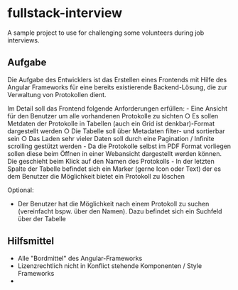 # fullstack-interview
A sample project to use for challenging some volunteers during job interviews.

## Aufgabe

Die Aufgabe des Entwicklers ist das Erstellen eines Frontends mit Hilfe des Angular Frameworks für eine bereits existierende Backend-Lösung, die zur Verwaltung von Protokollen dient.

Im Detail soll das Frontend folgende Anforderungen erfüllen:
	- Eine Ansicht für den Benutzer um alle vorhandenen Protokolle zu sichten
		○ Es sollen Metdaten der Protokolle in Tabellen (auch ein  Grid ist denkbar)-Format dargestellt werden
		○ Die Tabelle soll über Metadaten filter- und sortierbar sein
		○ Das Laden sehr vieler Daten soll durch eine Pagination / Infinite scrolling gestützt werden
	- Da die Protokolle selbst im PDF Format vorliegen sollen diese beim Öffnen in einer Webansicht dargestellt werden können.  Die geschieht beim Klick auf den Namen des Protokolls
	- In der letzten Spalte der Tabelle befindet sich ein Marker (gerne Icon oder Text) der es dem Benutzer die Möglichkeit bietet ein Protokoll zu löschen
  
  Optional:
  - Der Benutzer hat die Möglichkeit nach einem Protokoll zu suchen (vereinfacht bspw. über den Namen). Dazu befindet sich ein Suchfeld über der Tabelle
 
## Hilfsmittel

- Alle "Bordmittel" des Angular-Frameworks
- Lizenzrechtlich nicht in Konflict stehende Komponenten / Style Frameworks
-    
